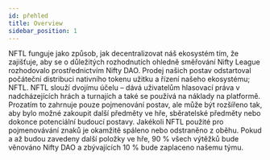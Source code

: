 ```yaml
---
id: přehled
title: Overview
sidebar_position: 1
---
```


NFTL funguje jako způsob, jak decentralizovat náš ekosystém tím, že zajišťuje, aby se o důležitých rozhodnutích ohledně směřování Nifty League rozhodovalo prostřednictvím Nifty DAO. Prodej našich postav odstartoval počáteční distribuci nativního tokenu užitku a řízení našeho ekosystému; NFTL. NFTL slouží dvojímu účelu – dává uživatelům hlasovací práva v nadcházejících hrách a turnajích a také se používá na náklady na platformě. Prozatím to zahrnuje pouze pojmenování postav, ale může být rozšířeno tak, aby bylo možné zakoupit další předměty ve hře, sběratelské předměty nebo dokonce potenciální budoucí postavy. Jakékoli NFTL použité pro pojmenovávání znaků je okamžitě spáleno nebo odstraněno z oběhu. Pokud a až budou zavedeny další položky ve hře, 90 % všech výtěžků bude věnováno Nifty DAO a zbývajících 10 % bude zaplaceno našemu týmu.
